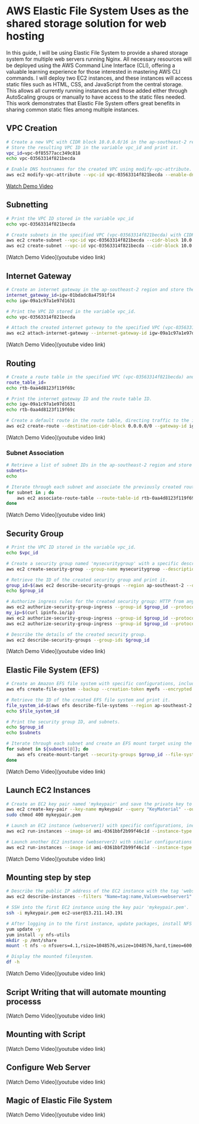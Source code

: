 # AWS Elastic File System Uses as the shared storage solution for web hosting

In this guide, I will be using Elastic File System to provide a shared storage system for multiple web servers running Nginx. All necessary resources will be deployed using the AWS Command Line Interface (CLI), offering a valuable learning experience for those interested in mastering AWS CLI commands. I will deploy two EC2 instances, and these instances will access static files such as HTML, CSS, and JavaScript from the central storage. This allows all currently running instances and those added either through AutoScaling groups or manually to have access to the static files needed. This work demonstrates that Elastic File System offers great benefits in sharing common static files among multiple instances.

## VPC Creation
```bash
# Create a new VPC with CIDR block 10.0.0.0/16 in the ap-southeast-2 region, and tag it with the name 'MyVPC'.
# Store the resulting VPC ID in the variable vpc_id and print it.
vpc_id=vpc-0f85577acc349c818
echo vpc-03563314f821becda

# Enable DNS hostnames for the created VPC using modify-vpc-attribute.
aws ec2 modify-vpc-attribute --vpc-id vpc-03563314f821becda --enable-dns-hostnames
```

[Watch Demo Video](yo)

## Subnetting
```bash
# Print the VPC ID stored in the variable vpc_id
echo vpc-03563314f821becda

# Create subnets in the specified VPC (vpc-03563314f821becda) with CIDR blocks and availability zones.
aws ec2 create-subnet --vpc-id vpc-03563314f821becda --cidr-block 10.0.1.0/24 --availability-zone ap-southeast-2a
aws ec2 create-subnet --vpc-id vpc-03563314f821becda --cidr-block 10.0.2.0/24 --availability-zone ap-southeast-2b
```
[Watch Demo Video](youtube video link)

## Internet Gateway
```bash
# Create an internet gateway in the ap-southeast-2 region and store the resulting ID in the variable internet_gateway_id.
internet_gateway_id=igw-01bdadc8a47591f14
echo igw-09a1c97a1e97d1631

# Print the VPC ID stored in the variable vpc_id.
echo vpc-03563314f821becda

# Attach the created internet gateway to the specified VPC (vpc-03563314f821becda).
aws ec2 attach-internet-gateway --internet-gateway-id igw-09a1c97a1e97d1631 --vpc-id vpc-03563314f821becda
```
[Watch Demo Video](youtube video link)

## Routing
```bash
# Create a route table in the specified VPC (vpc-03563314f821becda) and store the resulting ID in the variable route_table_id.
route_table_id=
echo rtb-0aa4d8123f119f69c

# Print the internet gateway ID and the route table ID.
echo igw-09a1c97a1e97d1631
echo rtb-0aa4d8123f119f69c

# Create a default route in the route table, directing traffic to the internet via the specified internet gateway.
aws ec2 create-route --destination-cidr-block 0.0.0.0/0 --gateway-id igw-09a1c97a1e97d1631 --route-table-id rtb-0aa4d8123f119f69c
```
[Watch Demo Video](youtube video link)

### Subnet Association
```bash
# Retrieve a list of subnet IDs in the ap-southeast-2 region and store them in the variable subnets.
subnets=
echo 

# Iterate through each subnet and associate the previously created route table (rtb-0aa4d8123f119f69c) with it.
for subnet in ; do
    aws ec2 associate-route-table --route-table-id rtb-0aa4d8123f119f69c --subnet-id 
done
```
[Watch Demo Video](youtube video link)

## Security Group
```bash
# Print the VPC ID stored in the variable vpc_id.
echo $vpc_id

# Create a security group named 'mysecuritygroup' with a specific description, allowing HTTP from any IP, SSH from your IP, and NFS from the same security group.
aws ec2 create-security-group --group-name mysecuritygroup --description "allows http from any and ssh from my ip as well as allow nfs from this security group" --vpc-id $vpc_id

# Retrieve the ID of the created security group and print it.
group_id=$(aws ec2 describe-security-groups --region ap-southeast-2 --query SecurityGroups[*].[GroupId,GroupName] --output text | grep -i mysecuritygroup | awk '{print $1}')
echo $group_id

# Authorize ingress rules for the created security group: HTTP from any IP, SSH from your current IP, and NFS from the same security group.
aws ec2 authorize-security-group-ingress --group-id $group_id --protocol tcp --port 80 --cidr 0.0.0.0/0
my_ip=$(curl ipinfo.io/ip)
aws ec2 authorize-security-group-ingress --group-id $group_id --protocol tcp --port 22 --cidr "$my_ip/32"
aws ec2 authorize-security-group-ingress --group-id $group_id --protocol tcp --port 2049 --source-group $group_id

# Describe the details of the created security group.
aws ec2 describe-security-groups --group-ids $group_id
```
[Watch Demo Video](youtube video link)

## Elastic File System (EFS)
```bash
# Create an Amazon EFS file system with specific configurations, including encryption, performance mode, and tags.
aws efs create-file-system --backup --creation-token myefs --encrypted --performance-mode generalPurpose --region ap-southeast-2 --throughput-mode elastic --tags Key=name,Value=myefs

# Retrieve the ID of the created EFS file system and print it.
file_system_id=$(aws efs describe-file-systems --region ap-southeast-2 --query 'FileSystems[*].[FileSystemId]' --output text)
echo $file_system_id

# Print the security group ID, and subnets.
echo $group_id
echo $subnets

# Iterate through each subnet and create an EFS mount target using the specified security group and file system ID.
for subnet in ${subnets[@]}; do 
    aws efs create-mount-target --security-groups $group_id --file-system-id $file_system_id --subnet-id $subnet
done
```
[Watch Demo Video](youtube video link)

## Launch EC2 Instances
```bash
# Create an EC2 key pair named 'mykeypair' and save the private key to a file named 'mykeypair.pem'.
aws ec2 create-key-pair --key-name mykeypair --query "KeyMaterial" --output text > mykeypair.pem
sudo chmod 400 mykeypair.pem

# Launch an EC2 instance (webserver1) with specific configurations, including security group, key pair, tags, and subnet.
aws ec2 run-instances --image-id ami-0361bbf2b99f46c1d --instance-type t2.micro --security-group-ids $group_id --associate-public-ip-address --key-name mykeypair --tag-specifications 'ResourceType=instance,Tags=[{Key=name,Value=webserver1}]' --subnet-id $(aws ec2 describe-subnets --filters "Name=tag:name,Values=publicsn1" --query Subnets[0].SubnetId --output text) --count 1

# Launch another EC2 instance (webserver2) with similar configurations but a different name tag.
aws ec2 run-instances --image-id ami-0361bbf2b99f46c1d --instance-type t2.micro --security-group-ids $group_id --associate-public-ip-address --key-name mykeypair --tag-specifications 'ResourceType=instance,Tags=[{Key=name,Value=webserver2}]' --subnet-id $(aws ec2 describe-subnets --filters "Name=tag:name,Values=publicsn1" --query Subnets[0].SubnetId --output text) --count 1
```
[Watch Demo Video](youtube video link)

## Mounting step by step
```bash
# Describe the public IP address of the EC2 instance with the tag 'webserver1'.
aws ec2 describe-instances --filters "Name=tag:name,Values=webserver1" --query Reservations[0].Instances[0].PublicIpAddress --output text

# SSH into the first EC2 instance using the key pair 'mykeypair.pem'.
ssh -i mykeypair.pem ec2-user@13.211.143.191

# After logging in to the first instance, update packages, install NFS utilities, create a directory, and mount the EFS filesystem.
yum update -y
yum install -y nfs-utils
mkdir -p /mnt/share
mount -t nfs -o nfsvers=4.1,rsize=1048576,wsize=1048576,hard,timeo=600,retrans=2,noresvport fs-0ba58402725433817.efs.ap-southeast-2.amazonaws.com:/ /mnt/share/

# Display the mounted filesystem.
df -h
```
[Watch Demo Video](youtube video link)

## Script Writing that will automate mounting processs
[Watch Demo Video](youtube video link)

## Mounting  with Script
[Watch Demo Video](youtube video link)

## Configure Web Server
[Watch Demo Video](youtube video link)

## Magic of Elastic File System
[Watch Demo Video](youtube video link)
